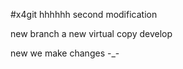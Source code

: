 #x4git
hhhhhh
second modification


new branch a new virtual copy  develop   

new we make changes -_-